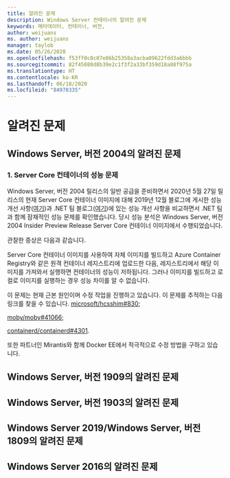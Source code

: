 ```yaml
---
title: 알려진 문제
description: Windows Server 컨테이너의 알려진 문제
keywords: 메타데이터, 컨테이너, 버전,
author: weijuans
ms. author: weijuans
manager: taylob
ms.date: 05/26/2020
ms.openlocfilehash: f53ff0c8c07e86b25358a3acba09622fdd3a6bbb
ms.sourcegitcommit: 82f45088d8b39e2c1f3f2a33bf359d18a88f975a
ms.translationtype: HT
ms.contentlocale: ko-KR
ms.lasthandoff: 06/18/2020
ms.locfileid: "84978335"
---
```

# <a name="known-issues"></a>알려진 문제

## <a name="know-issues-of-windows-server-version-2004"></a>Windows Server, 버전 2004의 알려진 문제

### <a name="1-performance-issue-on-server-core-container"></a>1. Server Core 컨테이너의 성능 문제
Windows Server, 버전 2004 릴리스의 일반 공급을 준비하면서 2020년 5월 27일 릴리스의 현재 Server Core 컨테이너 이미지에 대해 2019년 12월 블로그에 게시한 성능 개선 사항([여기](https://techcommunity.microsoft.com/t5/containers/making-windows-server-core-containers-40-smaller/ba-p/1058874))과 .NET 팀 블로그([여기](https://devblogs.microsoft.com/dotnet/we-made-windows-server-core-container-images-40-smaller/))에 있는 성능 개선 사항을 비교하면서 .NET 팀과 함께 잠재적인 성능 문제를 확인했습니다. 당시 성능 분석은 Windows Server, 버전 2004 Insider Preview Release Server Core 컨테이너 이미지에서 수행되었습니다. 

관찰한 증상은 다음과 같습니다.

Server Core 컨테이너 이미지를 사용하여 자체 이미지를 빌드하고 Azure Container Registry와 같은 원격 컨테이너 레지스트리에 업로드한 다음, 레지스트리에서 해당 이미지를 가져와서 실행하면 컨테이너의 성능이 저하됩니다. 그러나 이미지를 빌드하고 로컬로 이미지를 실행하는 경우 성능 차이를 알 수 없습니다.

이 문제는 현재 근본 원인이며 수정 작업을 진행하고 있습니다. 이 문제를 추적하는 다음 링크를 찾을 수 있습니다. [microsoft/hcsshim#830](https://github.com/microsoft/hcsshim/issues/830);

[moby/moby#41066](https://github.com/moby/moby/issues/41066);

[containerd/containerd#4301](https://github.com/containerd/containerd/issues/4301).

또한 파트너인 Mirantis와 함께 Docker EE에서 적극적으로 수정 방법을 구하고 있습니다.

## <a name="know-issues-of-windows-server-version-1909"></a>Windows Server, 버전 1909의 알려진 문제

## <a name="know-issues-of-windows-server-version-1903"></a>Windows Server, 버전 1903의 알려진 문제

## <a name="know-issues-of-windows-server-2019windows-server-version-1809"></a>Windows Server 2019/Windows Server, 버전 1809의 알려진 문제

## <a name="know-issues-of-windows-server-2016"></a>Windows Server 2016의 알려진 문제
